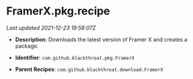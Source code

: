 # FramerX.pkg.recipe

_Last updated 2021-12-23 19:58:07Z_

- **Description**: Downloads the latest version of Framer X and creates a package.

- **Identifier**: `com.github.blackthroat.pkg.FramerX`

- **Parent Recipes**: `com.github.blackthroat.download.FramerX`